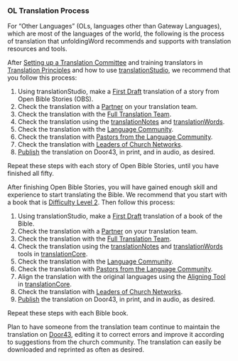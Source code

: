 ### OL Translation Process

For “Other Languages” (OLs, languages other than Gateway Languages), which are most of the languages of the world, the following is the process of translation that unfoldingWord recommends and supports with translation resources and tools.

After [Setting up a Translation Committee](../setup-team/01.md) and training translators in [Translation Principles](../pretranslation-training/01.md) and how to use [translationStudio](../setup-ts/01.md), we recommend that you follow this process:

1. Using translationStudio, make a [First Draft](../../translate/first-draft/01.md) translation of a story from Open Bible Stories (OBS).
2. Check the translation with a [Partner](../../checking/peer-check/01.md) on your translation team.
3. Check the translation with the [Full Translation Team](../../checking/team-oral-chunk-check/01.md).
4. Check the translation using the [translationNotes](../../checking/trans-note-check/01.md) and [translationWords](../../checking/important-term-check/01.md).
5. Check the translation with the [Language Community](../../checking/language-community-check/01.md).
6. Check the translation with [Pastors from the Language Community](../../checking/church-leader-check/01.md).
7. Check the translation with [Leaders of Church Networks](../../checking/vol2-steps/01.md).
8. [Publish](../intro-publishing/01.md) the translation on Door43, in print, and in audio, as desired.

Repeat these steps with each story of Open Bible Stories, until you have finished all fifty.

After finishing Open Bible Stories, you will have gained enough skill and experience to start translating the Bible. We recommend that you start with a book that is [Difficulty Level 2](../../translate/translation-difficulty/01.md). Then follow this process:

1. Using translationStudio, make a [First Draft](../../translate/first-draft/01.md) translation of a book of the Bible.
2. Check the translation with a [Partner](../../checking/peer-check/01.md) on your translation team.
3. Check the translation with the [Full Translation Team](../../checking/team-oral-chunk-check/01.md).
4. Check the translation using the [translationNotes](../../checking/trans-note-check/01.md) and [translationWords](../../checking/important-term-check/01.md) tools in [translationCore](../setup-tc/01.md).
5. Check the translation with the [Language Community](../../checking/language-community-check/01.md).
6. Check the translation with [Pastors from the Language Community](../../checking/church-leader-check/01.md).
7. Align the translation with the original languages using the [Aligning Tool](../../checking/alignment-tool/01.md) in [translationCore](../setup-tc/01.md).
8. Check the translation with [Leaders of Church Networks](../../checking/vol2-steps/01.md).
9. [Publish](../intro-publishing/01.md) the translation on Door43, in print, and in audio, as desired.

Repeat these steps with each Bible book.

Plan to have someone from the translation team continue to maintain the translation on [Door43](https://git.door43.org), editing it to correct errors and improve it according to suggestions from the church community. The translation can easily be downloaded and reprinted as often as desired.
